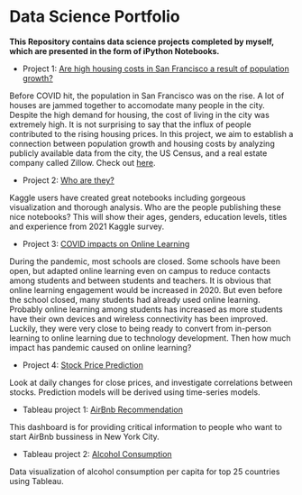 # Data Science Portfolio

**This Repository contains data science projects completed by myself, which are presented in the form of iPython Notebooks.**


* Project 1: [Are high housing costs in San Francisco a result of population growth?](https://github.com/hkim369/SF-house-price)

Before COVID hit, the population in San Francisco was on the rise. A lot of houses are jammed together to accomodate many people in the city. Despite the high demand for housing, the cost of living in the city was extremely high. It is not surprising to say that the influx of people contributed to the rising housing prices. In this project, we aim to establish a connection between population growth and housing costs by analyzing publicly available data from the city, the US Census, and a real estate company called Zillow. Check out [here](https://hkim369-streamlit-capstonestreamlit-106ovb.streamlit.app).

* Project 2: [Who are they?](https://github.com/hkim369/Kaggle-Survery/blob/main/age-gender-education-and-experience-5.ipynb)

Kaggle users have created great notebooks including gorgeous visualization and thorough analysis. Who are the people publishing these nice notebooks? This will show their ages, genders, education levels, titles and experience from 2021 Kaggle survey.

* Project 3: [COVID impacts on Online Learning](https://github.com/hkim369/Online-Learning/blob/main/trends-of-online-learning-2.ipynb)

During the pandemic, most schools are closed. Some schools have been open, but adapted online learning even on campus to reduce contacts among students and between students and teachers. It is obvious that online learning engagement would be increased in 2020. But even before the school closed, many students had already used online learning. Probably online learning among students has increased as more students have their own devices and wireless connectivity has been improved. Luckily, they were very close to being ready to convert from in-person learning to online learning due to technology development. Then how much impact has pandemic caused on online learning?

* Project 4: [Stock Price Prediction](https://github.com/hkim369/stock-price/blob/main/Stock_analysis.ipynb)

Look at daily changes for close prices, and investigate correlations between stocks. Prediction models will be derived using time-series models.

* Tableau project 1: [AirBnb Recommendation](https://public.tableau.com/app/profile/hayang.kim/viz/airbnb_dashboard_16674942278400/Airbnbdashboard)

This dashboard is for providing critical information to people who want to start AirBnb bussiness in New York City. 

* Tableau project 2: [Alcohol Consumption](https://github.com/hkim369/DataViz/tree/main)

Data visualization of alcohol consumption per capita for top 25 countries using Tableau.
